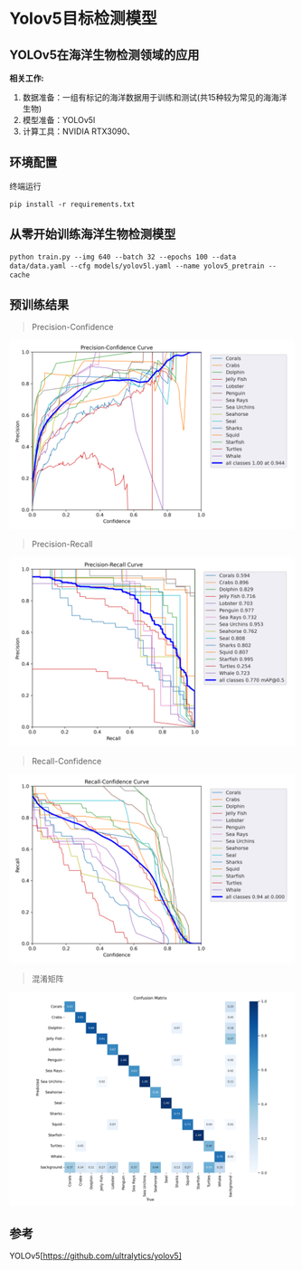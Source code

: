 # Yolov5目标检测模型

## YOLOv5在海洋生物检测领域的应用
**相关工作:**  
1. 数据准备：一组有标记的海洋数据用于训练和测试(共15种较为常见的海海洋生物)
2. 模型准备：YOLOv5l
3. 计算工具：NVIDIA RTX3090、

## 环境配置
终端运行
```shell
pip install -r requirements.txt
```

## 从零开始训练海洋生物检测模型
```shell
python train.py --img 640 --batch 32 --epochs 100 --data data/data.yaml --cfg models/yolov5l.yaml --name yolov5_pretrain --cache
```

## 预训练结果
> Precision-Confidence
<img src='./imgs/P_curve.png'>

> Precision-Recall
<img src='./imgs/PR_curve.png'>

> Recall-Confidence
<img src='./imgs/R_curve.png'>

> 混淆矩阵
<img src='./imgs/confusion_matrix.png'>

## 参考
YOLOv5[https://github.com/ultralytics/yolov5]